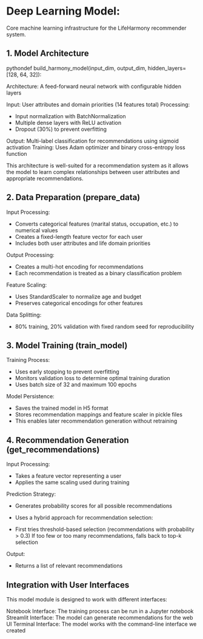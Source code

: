 # Deep Learning Model:
Core machine learning infrastructure for the LifeHarmony recommender system. 

## 1. Model Architecture 
pythondef build_harmony_model(input_dim, output_dim, hidden_layers=[128, 64, 32]):

Architecture: A feed-forward neural network with configurable hidden layers

Input: User attributes and domain priorities (14 features total)
Processing:

- Input normalization with BatchNormalization
- Multiple dense layers with ReLU activation
- Dropout (30%) to prevent overfitting


Output: Multi-label classification for recommendations using sigmoid activation
Training: Uses Adam optimizer and binary cross-entropy loss function

This architecture is well-suited for a recommendation system as it allows the model to learn complex relationships between user attributes and appropriate recommendations.

## 2. Data Preparation (prepare_data)

Input Processing:

- Converts categorical features (marital status, occupation, etc.) to numerical values
- Creates a fixed-length feature vector for each user
- Includes both user attributes and life domain priorities


Output Processing:

- Creates a multi-hot encoding for recommendations
- Each recommendation is treated as a binary classification problem


Feature Scaling:

- Uses StandardScaler to normalize age and budget
- Preserves categorical encodings for other features


Data Splitting:

- 80% training, 20% validation with fixed random seed for reproducibility



## 3. Model Training (train_model)

Training Process:

- Uses early stopping to prevent overfitting
- Monitors validation loss to determine optimal training duration
- Uses batch size of 32 and maximum 100 epochs


Model Persistence:

- Saves the trained model in H5 format
- Stores recommendation mappings and feature scaler in pickle files
- This enables later recommendation generation without retraining



## 4. Recommendation Generation (get_recommendations)
Input Processing:

- Takes a feature vector representing a user
- Applies the same scaling used during training


Prediction Strategy:

- Generates probability scores for all possible recommendations
- Uses a hybrid approach for recommendation selection:

- First tries threshold-based selection (recommendations with probability > 0.3) If too few or too many recommendations, falls back to top-k selection




Output:

- Returns a list of relevant recommendations



## Integration with User Interfaces
This model module is designed to work with different interfaces:

Notebook Interface: The training process can be run in a Jupyter notebook
Streamlit Interface: The model can generate recommendations for the web UI
Terminal Interface: The model works with the command-line interface we created



